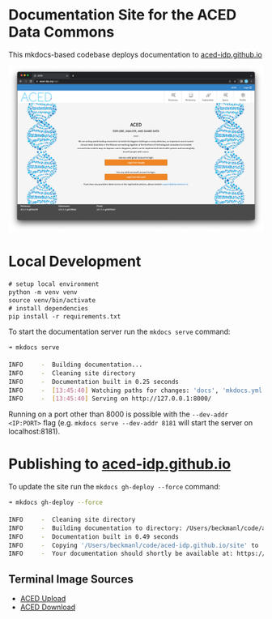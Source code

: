 # Documentation Site for the ACED Data Commons

This mkdocs-based codebase deploys documentation to [aced-idp.github.io](https://aced-idp.github.io)

<a href="https://aced-idp.github.io">![Main landing page for ACED IDP](./docs/images/main-page.png)</a>

# Local Development

```shell
# setup local environment
python -m venv venv
source venv/bin/activate
# install dependencies
pip install -r requirements.txt
```

To start the documentation server run the `mkdocs serve` command:

```sh
➜ mkdocs serve

INFO     -  Building documentation...
INFO     -  Cleaning site directory
INFO     -  Documentation built in 0.25 seconds
INFO     -  [13:45:40] Watching paths for changes: 'docs', 'mkdocs.yml'
INFO     -  [13:45:40] Serving on http://127.0.0.1:8000/
```

Running on a port other than 8000 is possible with the `--dev-addr <IP:PORT>` flag (e.g. `mkdocs serve --dev-addr 8181` will start the server on localhost:8181).

# Publishing to [aced-idp.github.io](https://aced-idp.github.io)

To update the site run the `mkdocs gh-deploy --force` command:

```sh
➜ mkdocs gh-deploy --force

INFO     -  Cleaning site directory
INFO     -  Building documentation to directory: /Users/beckmanl/code/aced-idp.github.io/site
INFO     -  Documentation built in 0.49 seconds
INFO     -  Copying '/Users/beckmanl/code/aced-idp.github.io/site' to 'gh-pages' branch and pushing to GitHub.
INFO     -  Your documentation should shortly be available at: https://aced-idp.github.io/
```

## Terminal Image Sources

- [ACED Upload](https://app.codeimage.dev/c8c39d33-c9d3-440f-9680-f4f7976676d9)
- [ACED Download](https://app.codeimage.dev/d1c80a2d-cded-432e-9d2e-825a0e058996)
